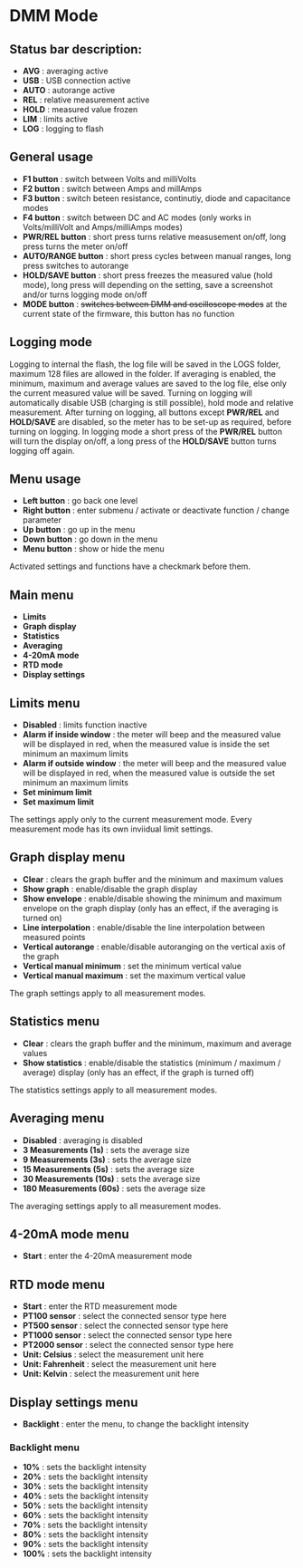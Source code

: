 # DMM Mode

## Status bar description:
- **AVG** : averaging active
- **USB** : USB connection active
- **AUTO** : autorange active
- **REL** : relative measurement active
- **HOLD** : measured value frozen
- **LIM** : limits active
- **LOG** : logging to flash

## General usage
- **F1 button** : switch between Volts and milliVolts
- **F2 button** : switch between Amps and millAmps
- **F3 button** : switch beteen resistance, continutiy, diode and capacitance modes
- **F4 button** : switch between DC and AC modes (only works in Volts/milliVolt and Amps/milliAmps modes)
- **PWR/REL button** : short press turns relative measusement on/off, long press turns the meter on/off
- **AUTO/RANGE button** : short press cycles between manual ranges, long press switches to autorange
- **HOLD/SAVE button** : short press freezes the measured value (hold mode), long press will depending on the setting, save a screenshot and/or turns logging mode on/off
- **MODE button** : ~~switches between DMM and oscilloscope modes~~ at the current state of the firmware, this button has no function

## Logging mode
Logging to internal the flash, the log file will be saved in the LOGS folder, maximum 128 files are allowed in the folder. If averaging is enabled, the minimum, maximum and average values are saved to the log file, else only the current measured value will be saved. Turning on logging will automatically disable USB (charging is still possible), hold mode and relative measurement. After turning on logging, all buttons except **PWR/REL** and **HOLD/SAVE** are disabled, so the meter has to be set-up as required, before turning on logging. In logging mode a short press of the **PWR/REL** button will turn the display on/off, a long press of the **HOLD/SAVE** button turns logging off again.

## Menu usage
- **Left button** : go back one level
- **Right button** : enter submenu / activate or deactivate function / change parameter
- **Up button** : go up in the menu
- **Down button** : go down in the menu
- **Menu button** : show or hide the menu</br>

Activated settings and functions have a checkmark before them.

## Main menu
- **Limits**
- **Graph display**
- **Statistics**
- **Averaging**
- **4-20mA mode**
- **RTD mode**
- **Display settings**

## Limits menu
- **Disabled** : limits function inactive
- **Alarm if inside window** : the meter will beep and the measured value will be displayed in red, when the measured value is inside the set minimum an maximum limits
- **Alarm if outside window** : the meter will beep and the measured value will be displayed in red, when the measured value is outside the set minimum an maximum limits
- **Set minimum limit**
- **Set maximum limit**</br>

The settings apply only to the current measurement mode. Every measurement mode has its own inviidual limit settings.

## Graph display menu
- **Clear** : clears the graph buffer and the minimum and maximum values
- **Show graph** : enable/disable the graph display
- **Show envelope** : enable/disable showing the minimum and maximum envelope on the graph display (only has an effect, if the averaging is turned on)
- **Line interpolation** : enable/disable the line interpolation between measured points
- **Vertical autorange** : enable/disable autoranging on the vertical axis of the graph
- **Vertical manual minimum** : set the minimum vertical value
- **Vertical manual maximum** : set the maximum vertical value</br>

The graph settings apply to all measurement modes.

## Statistics menu
- **Clear** : clears the graph buffer and the minimum, maximum and average values
- **Show statistics** : enable/disable the statistics (minimum / maximum / average) display (only has an effect, if the graph is turned off)</br>

The statistics settings apply to all measurement modes.

## Averaging menu
- **Disabled** : averaging is disabled
- **3 Measurements (1s)** : sets the average size
- **9 Measurements (3s)** : sets the average size
- **15 Measurements (5s)** : sets the average size
- **30 Measurements (10s)** : sets the average size
- **180 Measurements (60s)** : sets the average size</br>

The averaging settings apply to all measurement modes.

## 4-20mA mode menu
- **Start** : enter the 4-20mA measurement mode

## RTD mode menu
- **Start** : enter the RTD measurement mode
- **PT100 sensor** : select the connected sensor type here
- **PT500 sensor** : select the connected sensor type here
- **PT1000 sensor** : select the connected sensor type here
- **PT2000 sensor** : select the connected sensor type here
- **Unit: Celsius** : select the measurement unit here
- **Unit: Fahrenheit** : select the measurement unit here
- **Unit: Kelvin** : select the measurement unit here

## Display settings menu
- **Backlight** : enter the menu, to change the backlight intensity

### Backlight menu
- **10%** : sets the backlight intensity
- **20%** : sets the backlight intensity
- **30%** : sets the backlight intensity
- **40%** : sets the backlight intensity
- **50%** : sets the backlight intensity
- **60%** : sets the backlight intensity
- **70%** : sets the backlight intensity
- **80%** : sets the backlight intensity
- **90%** : sets the backlight intensity
- **100%** : sets the backlight intensity
